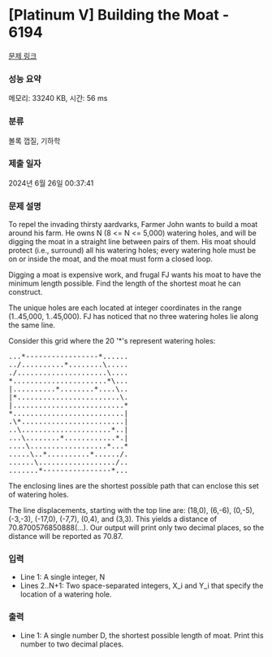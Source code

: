 # [Platinum V] Building the Moat - 6194 

[문제 링크](https://www.acmicpc.net/problem/6194) 

### 성능 요약

메모리: 33240 KB, 시간: 56 ms

### 분류

볼록 껍질, 기하학

### 제출 일자

2024년 6월 26일 00:37:41

### 문제 설명

<p>To repel the invading thirsty aardvarks, Farmer John wants to build a moat around his farm.  He owns N (8 <= N <= 5,000) watering holes, and will be digging the moat in a straight line between pairs of them.  His moat should protect (i.e., surround) all his watering holes; every watering hole must be on or inside the moat, and the moat must form a closed loop.</p>

<p>Digging a moat is expensive work, and frugal FJ wants his moat to have the minimum length possible.  Find the length of the shortest moat he can construct.</p>

<p>The unique holes are each located at integer coordinates in the range (1..45,000, 1..45,000). FJ has noticed that no three watering holes lie along the same line.</p>

<p>Consider this grid where the 20 '*'s represent watering holes:</p>

<pre>...*-----------------*......
../..........*........\.....
./.....................\....
*......................*\...
|..........*........*....\..
|*........................\.
|..........................*
*..........................|
.\*........................|
..\.....................*..|
...\........*............*.|
....\..................*...*
.....\..*..........*....../.
......\................../..
.......*----------------*...</pre>

<p>The enclosing lines are the shortest possible path that can enclose this set of watering holes.</p>

<p>The line displacements, starting with the top line are: (18,0), (6,-6), (0,-5), (-3,-3), (-17,0), (-7,7), (0,4), and (3,3).  This yields a distance of 70.8700576850888(...). Our output will print only two decimal places, so the distance will be reported as 70.87.</p>

### 입력 

 <ul>
	<li>Line 1: A single integer, N</li>
	<li>Lines 2..N+1: Two space-separated integers, X_i and Y_i that specify the location of a watering hole.</li>
</ul>

<p> </p>

### 출력 

 <ul>
	<li>Line 1: A single number D, the shortest possible length of moat. Print this number to two decimal places.</li>
</ul>

